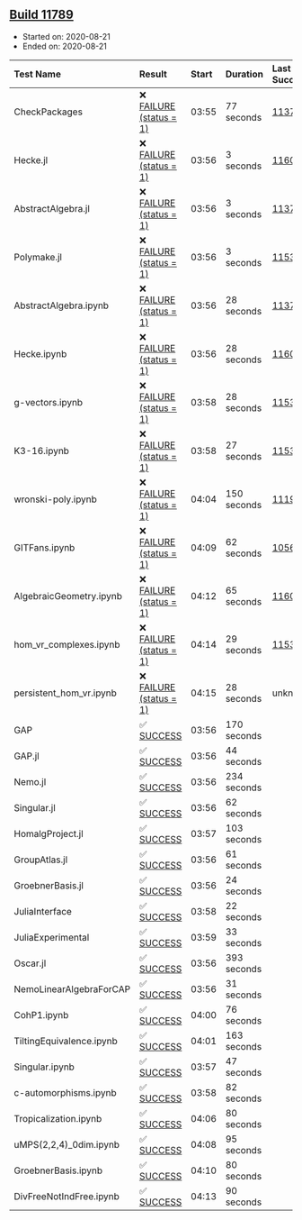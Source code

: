 ## [Build 11789](https://oscarci.mathematik.uni-kl.de/job/oscar/11789/)

* Started on: 2020-08-21
* Ended on: 2020-08-21

| Test Name    | Result | Start | Duration | Last Success | First Failure |
|:-------------|:-------|:------|:---------|:-------------|:--------------|
| CheckPackages | ❌ [FAILURE (status = 1)](https://oscarci.mathematik.uni-kl.de/job/oscar/11789/artifact/logs/build-11789/CheckPackages.log) | 03:55 | 77 seconds | [11376](https://oscarci.mathematik.uni-kl.de/job/oscar/11376/) | [11377](https://oscarci.mathematik.uni-kl.de/job/oscar/11377/) |
| Hecke.jl | ❌ [FAILURE (status = 1)](https://oscarci.mathematik.uni-kl.de/job/oscar/11789/artifact/logs/build-11789/Hecke.jl.log) | 03:56 | 3 seconds | [11602](https://oscarci.mathematik.uni-kl.de/job/oscar/11602/) | [11603](https://oscarci.mathematik.uni-kl.de/job/oscar/11603/) |
| AbstractAlgebra.jl | ❌ [FAILURE (status = 1)](https://oscarci.mathematik.uni-kl.de/job/oscar/11789/artifact/logs/build-11789/AbstractAlgebra.jl.log) | 03:56 | 3 seconds | [11376](https://oscarci.mathematik.uni-kl.de/job/oscar/11376/) | [11377](https://oscarci.mathematik.uni-kl.de/job/oscar/11377/) |
| Polymake.jl | ❌ [FAILURE (status = 1)](https://oscarci.mathematik.uni-kl.de/job/oscar/11789/artifact/logs/build-11789/Polymake.jl.log) | 03:56 | 3 seconds | [11532](https://oscarci.mathematik.uni-kl.de/job/oscar/11532/) | [11533](https://oscarci.mathematik.uni-kl.de/job/oscar/11533/) |
| AbstractAlgebra.ipynb | ❌ [FAILURE (status = 1)](https://oscarci.mathematik.uni-kl.de/job/oscar/11789/artifact/logs/build-11789/AbstractAlgebra.ipynb.log) | 03:56 | 28 seconds | [11376](https://oscarci.mathematik.uni-kl.de/job/oscar/11376/) | [11377](https://oscarci.mathematik.uni-kl.de/job/oscar/11377/) |
| Hecke.ipynb | ❌ [FAILURE (status = 1)](https://oscarci.mathematik.uni-kl.de/job/oscar/11789/artifact/logs/build-11789/Hecke.ipynb.log) | 03:56 | 28 seconds | [11602](https://oscarci.mathematik.uni-kl.de/job/oscar/11602/) | [11603](https://oscarci.mathematik.uni-kl.de/job/oscar/11603/) |
| g-vectors.ipynb | ❌ [FAILURE (status = 1)](https://oscarci.mathematik.uni-kl.de/job/oscar/11789/artifact/logs/build-11789/g-vectors.ipynb.log) | 03:58 | 28 seconds | [11532](https://oscarci.mathematik.uni-kl.de/job/oscar/11532/) | [11533](https://oscarci.mathematik.uni-kl.de/job/oscar/11533/) |
| K3-16.ipynb | ❌ [FAILURE (status = 1)](https://oscarci.mathematik.uni-kl.de/job/oscar/11789/artifact/logs/build-11789/K3-16.ipynb.log) | 03:58 | 27 seconds | [11532](https://oscarci.mathematik.uni-kl.de/job/oscar/11532/) | [11533](https://oscarci.mathematik.uni-kl.de/job/oscar/11533/) |
| wronski-poly.ipynb | ❌ [FAILURE (status = 1)](https://oscarci.mathematik.uni-kl.de/job/oscar/11789/artifact/logs/build-11789/wronski-poly.ipynb.log) | 04:04 | 150 seconds | [11192](https://oscarci.mathematik.uni-kl.de/job/oscar/11192/) | [11193](https://oscarci.mathematik.uni-kl.de/job/oscar/11193/) |
| GITFans.ipynb | ❌ [FAILURE (status = 1)](https://oscarci.mathematik.uni-kl.de/job/oscar/11789/artifact/logs/build-11789/GITFans.ipynb.log) | 04:09 | 62 seconds | [10566](https://oscarci.mathematik.uni-kl.de/job/oscar/10566/) | [10567](https://oscarci.mathematik.uni-kl.de/job/oscar/10567/) |
| AlgebraicGeometry.ipynb | ❌ [FAILURE (status = 1)](https://oscarci.mathematik.uni-kl.de/job/oscar/11789/artifact/logs/build-11789/AlgebraicGeometry.ipynb.log) | 04:12 | 65 seconds | [11602](https://oscarci.mathematik.uni-kl.de/job/oscar/11602/) | [11603](https://oscarci.mathematik.uni-kl.de/job/oscar/11603/) |
| hom_vr_complexes.ipynb | ❌ [FAILURE (status = 1)](https://oscarci.mathematik.uni-kl.de/job/oscar/11789/artifact/logs/build-11789/hom_vr_complexes.ipynb.log) | 04:14 | 29 seconds | [11532](https://oscarci.mathematik.uni-kl.de/job/oscar/11532/) | [11533](https://oscarci.mathematik.uni-kl.de/job/oscar/11533/) |
| persistent_hom_vr.ipynb | ❌ [FAILURE (status = 1)](https://oscarci.mathematik.uni-kl.de/job/oscar/11789/artifact/logs/build-11789/persistent_hom_vr.ipynb.log) | 04:15 | 28 seconds | unknown | unknown |
| GAP | ✅ [SUCCESS](https://oscarci.mathematik.uni-kl.de/job/oscar/11789/artifact/logs/build-11789/GAP.log) | 03:56 | 170 seconds |  |  |
| GAP.jl | ✅ [SUCCESS](https://oscarci.mathematik.uni-kl.de/job/oscar/11789/artifact/logs/build-11789/GAP.jl.log) | 03:56 | 44 seconds |  |  |
| Nemo.jl | ✅ [SUCCESS](https://oscarci.mathematik.uni-kl.de/job/oscar/11789/artifact/logs/build-11789/Nemo.jl.log) | 03:56 | 234 seconds |  |  |
| Singular.jl | ✅ [SUCCESS](https://oscarci.mathematik.uni-kl.de/job/oscar/11789/artifact/logs/build-11789/Singular.jl.log) | 03:56 | 62 seconds |  |  |
| HomalgProject.jl | ✅ [SUCCESS](https://oscarci.mathematik.uni-kl.de/job/oscar/11789/artifact/logs/build-11789/HomalgProject.jl.log) | 03:57 | 103 seconds |  |  |
| GroupAtlas.jl | ✅ [SUCCESS](https://oscarci.mathematik.uni-kl.de/job/oscar/11789/artifact/logs/build-11789/GroupAtlas.jl.log) | 03:56 | 61 seconds |  |  |
| GroebnerBasis.jl | ✅ [SUCCESS](https://oscarci.mathematik.uni-kl.de/job/oscar/11789/artifact/logs/build-11789/GroebnerBasis.jl.log) | 03:56 | 24 seconds |  |  |
| JuliaInterface | ✅ [SUCCESS](https://oscarci.mathematik.uni-kl.de/job/oscar/11789/artifact/logs/build-11789/JuliaInterface.log) | 03:58 | 22 seconds |  |  |
| JuliaExperimental | ✅ [SUCCESS](https://oscarci.mathematik.uni-kl.de/job/oscar/11789/artifact/logs/build-11789/JuliaExperimental.log) | 03:59 | 33 seconds |  |  |
| Oscar.jl | ✅ [SUCCESS](https://oscarci.mathematik.uni-kl.de/job/oscar/11789/artifact/logs/build-11789/Oscar.jl.log) | 03:56 | 393 seconds |  |  |
| NemoLinearAlgebraForCAP | ✅ [SUCCESS](https://oscarci.mathematik.uni-kl.de/job/oscar/11789/artifact/logs/build-11789/NemoLinearAlgebraForCAP.log) | 03:56 | 31 seconds |  |  |
| CohP1.ipynb | ✅ [SUCCESS](https://oscarci.mathematik.uni-kl.de/job/oscar/11789/artifact/logs/build-11789/CohP1.ipynb.log) | 04:00 | 76 seconds |  |  |
| TiltingEquivalence.ipynb | ✅ [SUCCESS](https://oscarci.mathematik.uni-kl.de/job/oscar/11789/artifact/logs/build-11789/TiltingEquivalence.ipynb.log) | 04:01 | 163 seconds |  |  |
| Singular.ipynb | ✅ [SUCCESS](https://oscarci.mathematik.uni-kl.de/job/oscar/11789/artifact/logs/build-11789/Singular.ipynb.log) | 03:57 | 47 seconds |  |  |
| c-automorphisms.ipynb | ✅ [SUCCESS](https://oscarci.mathematik.uni-kl.de/job/oscar/11789/artifact/logs/build-11789/c-automorphisms.ipynb.log) | 03:58 | 82 seconds |  |  |
| Tropicalization.ipynb | ✅ [SUCCESS](https://oscarci.mathematik.uni-kl.de/job/oscar/11789/artifact/logs/build-11789/Tropicalization.ipynb.log) | 04:06 | 80 seconds |  |  |
| uMPS(2,2,4)_0dim.ipynb | ✅ [SUCCESS](https://oscarci.mathematik.uni-kl.de/job/oscar/11789/artifact/logs/build-11789/uMPS-2-2-4-_0dim.ipynb.log) | 04:08 | 95 seconds |  |  |
| GroebnerBasis.ipynb | ✅ [SUCCESS](https://oscarci.mathematik.uni-kl.de/job/oscar/11789/artifact/logs/build-11789/GroebnerBasis.ipynb.log) | 04:10 | 80 seconds |  |  |
| DivFreeNotIndFree.ipynb | ✅ [SUCCESS](https://oscarci.mathematik.uni-kl.de/job/oscar/11789/artifact/logs/build-11789/DivFreeNotIndFree.ipynb.log) | 04:13 | 90 seconds |  |  |

